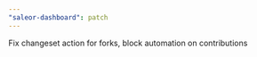 ```yaml
---
"saleor-dashboard": patch
---
```


Fix changeset action for forks, block automation on contributions
